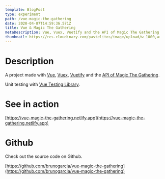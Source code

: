 ```yaml
---
template: BlogPost
type: experiment
path: /vue-magic-the-gathering
date: 2020-04-07T14:59:36.571Z
title: Vue & Magic The Gathering
metaDescription: Vue, Vuex, Vuetify and the API of Magic The Gathering
thumbnail: https://res.cloudinary.com/pastelitos/image/upload/w_1000,ar_16:9,c_fill,g_auto,e_sharpen/v1607785519/bruno/vue-magic_beohsn.png
---
```

# Description

A project made with [Vue](https://vuejs.org/), [Vuex](https://vuex.vuejs.org/), [Vuetify](http://vuetifyjs.com/) and the [API of Magic The Gathering](https://docs.magicthegathering.io/).

Unit testing with [Vue Testing Library](https://testing-library.com/docs/vue-testing-library/intro).

# See in action

[https://vue-magic-the-gathering.netlify.app](https://vue-magic-the-gathering.netlify.app)

# Github

Check out the source code on Github.

[https://github.com/brunogarcia/vue-magic-the-gathering](https://github.com/brunogarcia/vue-magic-the-gathering)
